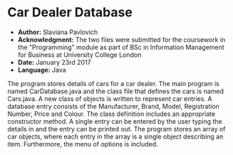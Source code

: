 # Car Dealer Database

- **Author:** Slaviana Pavlovich
- **Acknowledgment:** The two files were submitted for the coursework in the "Programming" module as part of BSc in Information Management for Business at University College London
- **Date:** January 23rd 2017
- **Language:** Java


The program stores details of cars for a car dealer. The main program is named CarDatabase.java and the class file that defines the cars is named Cars.java. A new class of objects is written to represent car entries. A database entry consists of the Manufacturer, Brand, Model, Registration Number, Price and Colour. The class definition includes an appropriate constructor method. A single entry can be entered by the user typing the details in and the entry can be printed out. The program stores an array of car objects, where each entry in the array is a single object describing an item. Furthermore, the menu of options is included. 
